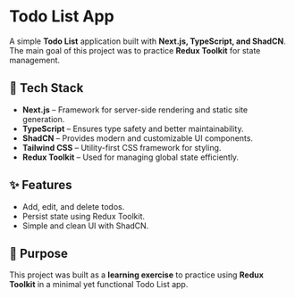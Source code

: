 # Todo List App  

A simple **Todo List** application built with **Next.js, TypeScript, and ShadCN**. The main goal of this project was to practice **Redux Toolkit** for state management.  

## 🚀 Tech Stack  
- **Next.js** – Framework for server-side rendering and static site generation.  
- **TypeScript** – Ensures type safety and better maintainability.  
- **ShadCN** – Provides modern and customizable UI components.
- **Tailwind CSS** – Utility-first CSS framework for styling.
- **Redux Toolkit** – Used for managing global state efficiently.  

## ✨ Features  
- Add, edit, and delete todos.  
- Persist state using Redux Toolkit.  
- Simple and clean UI with ShadCN.  

## 🎯 Purpose  
This project was built as a **learning exercise** to practice using **Redux Toolkit** in a minimal yet functional Todo List app.

